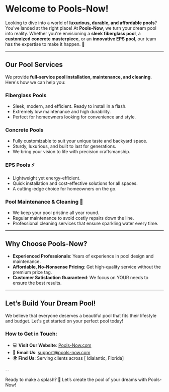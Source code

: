 # Welcome to Pools-Now! 

Looking to dive into a world of **luxurious, durable, and affordable pools**? You've landed at the right place! At **Pools-Now**, we turn your dream pool into reality. Whether you're envisioning a **sleek fiberglass pool**, a **customized concrete masterpiece**, or an **innovative EPS pool**, our team has the expertise to make it happen. 🌟

---

## **Our Pool Services** 

We provide **full-service pool installation, maintenance, and cleaning**. Here's how we can help you:

### **Fiberglass Pools** 
- Sleek, modern, and efficient. Ready to install in a flash.  
- Extremely low maintenance and high durability.  
- Perfect for homeowners looking for convenience and style.

### **Concrete Pools** 
- Fully customizable to suit your unique taste and backyard space.  
- Sturdy, luxurious, and built to last for generations.  
- We bring your vision to life with precision craftsmanship.

### **EPS Pools** ⚡
- Lightweight yet energy-efficient.  
- Quick installation and cost-effective solutions for all spaces.  
- A cutting-edge choice for homeowners on the go.

### **Pool Maintenance & Cleaning** 🧽
- We keep your pool pristine all year round.  
- Regular maintenance to avoid costly repairs down the line.  
- Professional cleaning services that ensure sparkling water every time.

---

## **Why Choose Pools-Now?** 
- **Experienced Professionals**: Years of experience in pool design and maintenance.
- **Affordable, No-Nonsense Pricing**: Get high-quality service without the premium price tag.
- **Customer Satisfaction Guaranteed**: We focus on YOUR needs to ensure the best results.

---

## **Let’s Build Your Dream Pool!** 

We believe that everyone deserves a beautiful pool that fits their lifestyle and budget. Let's get started on your perfect pool today!

### **How to Get in Touch**:  
- 💻 **Visit Our Website**: [Pools-Now.com](https://pools-now.com)  
- 📧 **Email Us**: support@pools-now.com  
- 🌍 **Find Us**: Serving clients across [ Idialantic, Florida]

--

Ready to make a splash? 🌊 Let’s create the pool of your dreams with Pools-Now!
